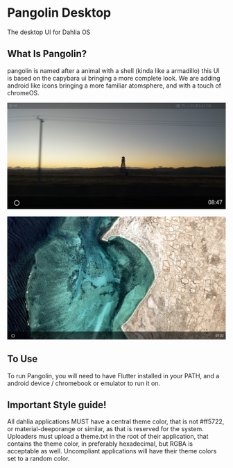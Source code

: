 # Pangolin Desktop

The desktop UI for Dahlia OS

## What Is Pangolin?
pangolin is named after a animal with a shell (kinda like a armadillo) this UI is based on the capybara ui bringing a more complete look. We are adding android like icons bringing a more familiar atomsphere, and with a touch of chromeOS.

![Capybara UI Apk](https://github.com/dahlia-os/Icons/blob/master/Screenshot_2019-03-06_204745.jpg)

![Capybara UI Apk](https://github.com/dahlia-os/Icons/blob/master/UI-ChromeOS.png)

## To Use

To run Pangolin, you will need to have Flutter installed in your PATH, and a android device / chromebook or emulator to run it on.

## Important Style guide!
All dahlia applications MUST have a central theme color, that is not #ff5722, or material-deeporange or similar, as that is reserved for the system. Uploaders must upload a theme.txt in the root of their application, that contains the theme color, in preferably hexadecimal, but RGBA is acceptable as well. Uncompliant applications will have their theme colors set to a random color.
